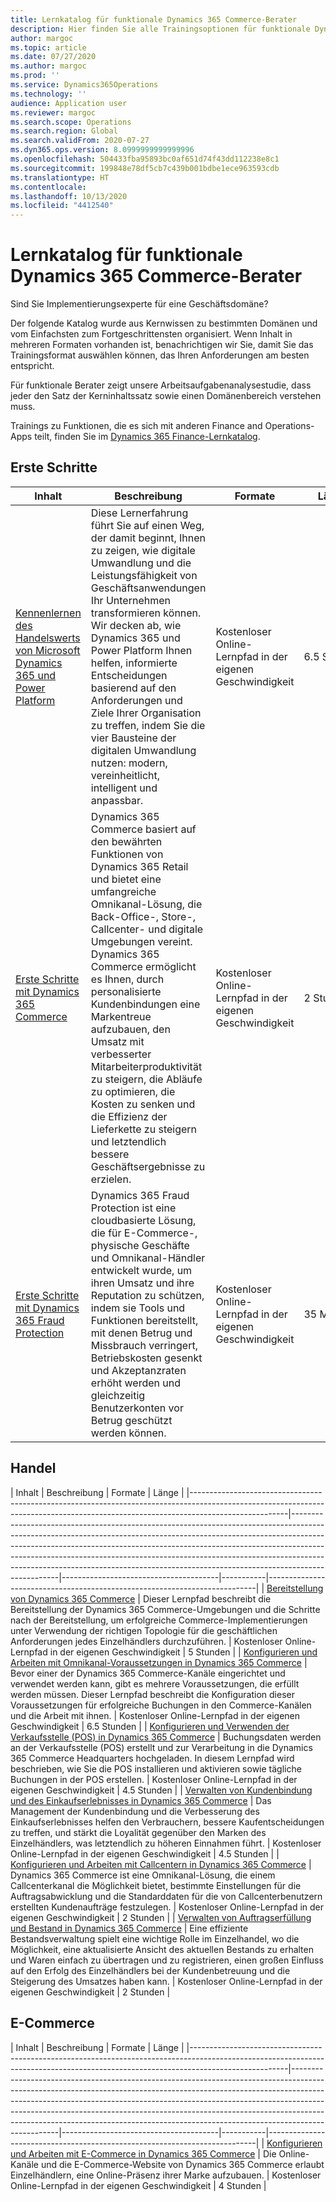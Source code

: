 ```yaml
---
title: Lernkatalog für funktionale Dynamics 365 Commerce-Berater
description: Hier finden Sie alle Trainingsoptionen für funktionale Dynamics 365 Commerce-Berater.
author: margoc
ms.topic: article
ms.date: 07/27/2020
ms.author: margoc
ms.prod: ''
ms.service: Dynamics365Operations
ms.technology: ''
audience: Application user
ms.reviewer: margoc
ms.search.scope: Operations
ms.search.region: Global
ms.search.validFrom: 2020-07-27
ms.dyn365.ops.version: 8.0999999999999996
ms.openlocfilehash: 504433fba95893bc0af651d74f43dd112238e8c1
ms.sourcegitcommit: 199848e78df5cb7c439b001bdbe1ece963593cdb
ms.translationtype: HT
ms.contentlocale: 
ms.lasthandoff: 10/13/2020
ms.locfileid: "4412540"
---
```

# <a name="learning-catalog-for-dynamics-365-commerce-functional-consultants"></a>Lernkatalog für funktionale Dynamics 365 Commerce-Berater

Sind Sie Implementierungsexperte für eine Geschäftsdomäne?

Der folgende Katalog wurde aus Kernwissen zu bestimmten Domänen und vom Einfachsten zum Fortgeschrittensten organisiert. Wenn Inhalt in mehreren Formaten vorhanden ist, benachrichtigen wir Sie, damit Sie das Trainingsformat auswählen können, das Ihren Anforderungen am besten entspricht.

Für funktionale Berater zeigt unsere Arbeitsaufgabenanalysestudie, dass jeder den Satz der Kerninhaltssatz sowie einen Domänenbereich verstehen muss.

Trainings zu Funktionen, die es sich mit anderen Finance and Operations-Apps teilt, finden Sie im [Dynamics 365 Finance-Lernkatalog](../../finance/get-started/learning-catalog-functional-consultant.md).

## <a name="get-started"></a>Erste Schritte<a name="get-started"></a>

| Inhalt| Beschreibung  | Formate  | Länge  |
|------------------------------------------------------------------------------------------------------------------------------------------------------------------------------------|--------------------------------------------------------------------------------------------------------------------------------------------------------------------------------------------------------------------------------------------------------------------------------------------------------------------------------------------------------------------------------------------------------------------------|---------------------------------------|-----------|
| [Kennenlernen des Handelswerts von Microsoft Dynamics 365 und Power Platform](https://docs.microsoft.com/learn/paths/learn-business-value-of-dynamics-365-and-power-platform/) | Diese Lernerfahrung führt Sie auf einen Weg, der damit beginnt, Ihnen zu zeigen, wie digitale Umwandlung und die Leistungsfähigkeit von Geschäftsanwendungen Ihr Unternehmen transformieren können. Wir decken ab, wie Dynamics 365 und Power Platform Ihnen helfen, informierte Entscheidungen basierend auf den Anforderungen und Ziele Ihrer Organisation zu treffen, indem Sie die vier Bausteine der digitalen Umwandlung nutzen: modern, vereinheitlicht, intelligent und anpassbar. | Kostenloser Online-Lernpfad in der eigenen Geschwindigkeit | 6.5 Stunden |
| [Erste Schritte mit Dynamics 365 Commerce](https://docs.microsoft.com/learn/paths/get-started-dynamics-365-commerce/) | Dynamics 365 Commerce basiert auf den bewährten Funktionen von Dynamics 365 Retail und bietet eine umfangreiche Omnikanal-Lösung, die Back-Office-, Store-, Callcenter- und digitale Umgebungen vereint. Dynamics 365 Commerce ermöglicht es Ihnen, durch personalisierte Kundenbindungen eine Markentreue aufzubauen, den Umsatz mit verbesserter Mitarbeiterproduktivität zu steigern, die Abläufe zu optimieren, die Kosten zu senken und die Effizienz der Lieferkette zu steigern und letztendlich bessere Geschäftsergebnisse zu erzielen. | Kostenloser Online-Lernpfad in der eigenen Geschwindigkeit | 2 Stunden |
| [Erste Schritte mit Dynamics 365 Fraud Protection](https://docs.microsoft.com/learn/modules/get-started-fraud-protection/)| Dynamics 365 Fraud Protection ist eine cloudbasierte Lösung, die für E-Commerce-, physische Geschäfte und Omnikanal-Händler entwickelt wurde, um ihren Umsatz und ihre Reputation zu schützen, indem sie Tools und Funktionen bereitstellt, mit denen Betrug und Missbrauch verringert, Betriebskosten gesenkt und Akzeptanzraten erhöht werden und gleichzeitig Benutzerkonten vor Betrug geschützt werden können. | Kostenloser Online-Lernpfad in der eigenen Geschwindigkeit | 35 Minuten |

## <a name="commerce"></a>Handel<a name="commerce"></a>

| Inhalt  | Beschreibung | Formate  | Länge    |
|------------------------------------------------------------------------------------------------------------------------------------------------------------------------------------|--------------------------------------------------------------------------------------------------------------------------------------------------------------------------------------------------------------------------------------------------------------------------------------------------------------------------------------------------------------------------------------------------------------------------|---------------------------------------|-----------|---------------------------------------------------------------------------|
| [Bereitstellung von Dynamics 365 Commerce](https://docs.microsoft.com/learn/paths/deploy-dynamics-365-commerce/) | Dieser Lernpfad beschreibt die Bereitstellung der Dynamics 365 Commerce-Umgebungen und die Schritte nach der Bereitstellung, um erfolgreiche Commerce-Implementierungen unter Verwendung der richtigen Topologie für die geschäftlichen Anforderungen jedes Einzelhändlers durchzuführen. | Kostenloser Online-Lernpfad in der eigenen Geschwindigkeit | 5 Stunden   |
| [Konfigurieren und Arbeiten mit Omnikanal-Voraussetzungen in Dynamics 365 Commerce](https://docs.microsoft.com/learn/paths/configure-work-omnichannel-prequisites-commerce/)          | Bevor einer der Dynamics 365 Commerce-Kanäle eingerichtet und verwendet werden kann, gibt es mehrere Voraussetzungen, die erfüllt werden müssen. Dieser Lernpfad beschreibt die Konfiguration dieser Voraussetzungen für erfolgreiche Buchungen in den Commerce-Kanälen und die Arbeit mit ihnen. | Kostenloser Online-Lernpfad in der eigenen Geschwindigkeit | 6.5 Stunden |
| [Konfigurieren und Verwenden der Verkaufsstelle (POS) in Dynamics 365 Commerce](https://docs.microsoft.com/learn/paths/configure-use-pos-commerce/) | Buchungsdaten werden an der Verkaufsstelle (POS) erstellt und zur Verarbeitung in die Dynamics 365 Commerce Headquarters hochgeladen. In diesem Lernpfad wird beschrieben, wie Sie die POS installieren und aktivieren sowie tägliche Buchungen in der POS erstellen. | Kostenloser Online-Lernpfad in der eigenen Geschwindigkeit | 4.5 Stunden |
| [Verwalten von Kundenbindung und des Einkaufserlebnisses in Dynamics 365 Commerce](https://docs.microsoft.com/learn/paths/manage-customer-engagement-shopping-experience-commerce/) | Das Management der Kundenbindung und die Verbesserung des Einkaufserlebnisses helfen den Verbrauchern, bessere Kaufentscheidungen zu treffen, und stärkt die Loyalität gegenüber den Marken des Einzelhändlers, was letztendlich zu höheren Einnahmen führt. | Kostenloser Online-Lernpfad in der eigenen Geschwindigkeit | 4.5 Stunden |
| [Konfigurieren und Arbeiten mit Callcentern in Dynamics 365 Commerce](https://docs.microsoft.com/learn/paths/configure-work-call-centers-commerce/) | Dynamics 365 Commerce ist eine Omnikanal-Lösung, die einem Callcenterkanal die Möglichkeit bietet, bestimmte Einstellungen für die Auftragsabwicklung und die Standarddaten für die von Callcenterbenutzern erstellten Kundenaufträge festzulegen. | Kostenloser Online-Lernpfad in der eigenen Geschwindigkeit | 2 Stunden   |
| [Verwalten von Auftragserfüllung und Bestand in Dynamics 365 Commerce](https://docs.microsoft.com/learn/paths/manage-order-fulfillment-inventory-commerce/) | Eine effiziente Bestandsverwaltung spielt eine wichtige Rolle im Einzelhandel, wo die Möglichkeit, eine aktualisierte Ansicht des aktuellen Bestands zu erhalten und Waren einfach zu übertragen und zu registrieren, einen großen Einfluss auf den Erfolg des Einzelhändlers bei der Kundenbetreuung und die Steigerung des Umsatzes haben kann. | Kostenloser Online-Lernpfad in der eigenen Geschwindigkeit | 2 Stunden   |

## <a name="e-commerce"></a>E-Commerce<a name="e-commerce"></a>

| Inhalt  | Beschreibung | Formate  | Länge    |
|------------------------------------------------------------------------------------------------------------------------------------------------------------------------------------|--------------------------------------------------------------------------------------------------------------------------------------------------------------------------------------------------------------------------------------------------------------------------------------------------------------------------------------------------------------------------------------------------------------------------|---------------------------------------|-----------|---------------------------------------------------------------------------|
| [Konfigurieren und Arbeiten mit E-Commerce in Dynamics 365 Commerce](https://docs.microsoft.com/learn/paths/configure-work-e-commerce/) | Die Online-Kanäle und die E-Commerce-Website von Dynamics 365 Commerce erlaubt Einzelhändlern, eine Online-Präsenz ihrer Marke aufzubauen. | Kostenloser Online-Lernpfad in der eigenen Geschwindigkeit | 4 Stunden   |
